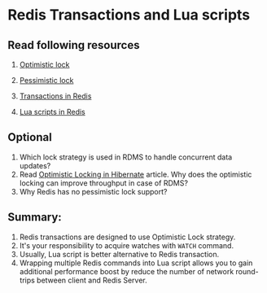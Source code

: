 # Redis Transactions and Lua scripts

## Read following resources
1. [Optimistic lock](https://martinfowler.com/eaaCatalog/optimisticOfflineLock.html)
2. [Pessimistic lock](https://www.martinfowler.com/eaaCatalog/pessimisticOfflineLock.html)

3. [Transactions in Redis](https://redis.io/docs/manual/transactions/)
4. [Lua scripts in Redis](https://redis.io/docs/manual/programmability/eval-intro/)

## Optional
1. Which lock strategy is used in RDMS to handle concurrent data updates?
2. Read [Optimistic Locking in Hibernate](https://vladmihalcea.com/optimistic-locking-version-property-jpa-hibernate/) article.
Why does the optimistic locking can improve throughput in case of RDMS?
3. Why Redis has no pessimistic lock support?

## Summary:
1. Redis transactions are designed to use Optimistic Lock strategy.
2. It's your responsibility to acquire watches with `WATCH` command.
4. Usually, Lua script is better alternative to Redis transaction.
5. Wrapping multiple Redis commands into Lua script allows you to gain additional performance boost by reduce the number of
network round-trips between client and Redis Server.
